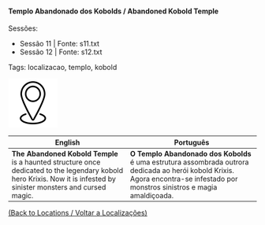 
#### Templo Abandonado dos Kobolds / Abandoned Kobold Temple

Sessões:  
- Sessão 11 | Fonte: s11.txt  
- Sessão 12 | Fonte: s12.txt  

Tags: localizacao, templo, kobold

![Templo Abandonado dos Kobolds](blank.png)

| English | Português |
|---------|-----------|
| **The Abandoned Kobold Temple** is a haunted structure once dedicated to the legendary kobold hero Krixis. Now it is infested by sinister monsters and cursed magic. | **O Templo Abandonado dos Kobolds** é uma estrutura assombrada outrora dedicada ao herói kobold Krixis. Agora encontra-se infestado por monstros sinistros e magia amaldiçoada. |

[(Back to Locations / Voltar a Localizações)](localizacoes.md)



















